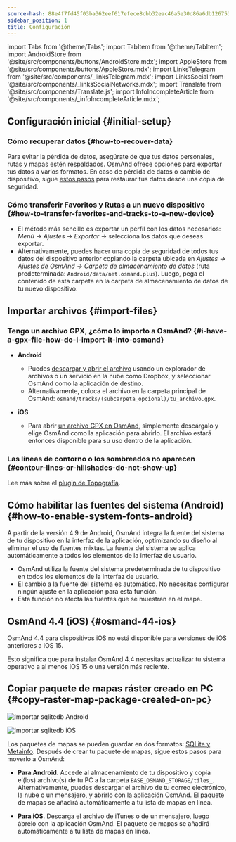```yaml
---
source-hash: 88e4f7fd45f03ba362eef617efece8cbb32eac46a5e30d86a6db12675354fa56
sidebar_position: 1
title: Configuración
---
```

import Tabs from '@theme/Tabs';
import TabItem from '@theme/TabItem';
import AndroidStore from '@site/src/components/buttons/AndroidStore.mdx';
import AppleStore from '@site/src/components/buttons/AppleStore.mdx';
import LinksTelegram from '@site/src/components/_linksTelegram.mdx';
import LinksSocial from '@site/src/components/_linksSocialNetworks.mdx';
import Translate from '@site/src/components/Translate.js';
import InfoIncompleteArticle from '@site/src/components/_infoIncompleteArticle.mdx';

## Configuración inicial {#initial-setup}

### Cómo recuperar datos {#how-to-recover-data}

Para evitar la pérdida de datos, asegúrate de que tus datos personales, rutas y mapas estén respaldados. OsmAnd ofrece opciones para exportar tus datos a varios formatos. En caso de pérdida de datos o cambio de dispositivo, sigue [estos pasos](https://osmand.net/docs/user/personal/import-export/#preventing-data-loss) para restaurar tus datos desde una copia de seguridad.

### Cómo transferir Favoritos y Rutas a un nuevo dispositivo {#how-to-transfer-favorites-and-tracks-to-a-new-device}

- El método más sencillo es exportar un perfil con los datos necesarios: *Menú → Ajustes → Exportar →* selecciona los datos que deseas exportar.
- Alternativamente, puedes hacer una copia de seguridad de todos tus datos del dispositivo anterior copiando la carpeta ubicada en *Ajustes → Ajustes de OsmAnd → Carpeta de almacenamiento de datos* (ruta predeterminada: `Android/data/net.osmand.plus`). Luego, pega el contenido de esta carpeta en la carpeta de almacenamiento de datos de tu nuevo dispositivo.

## Importar archivos {#import-files}

### Tengo un archivo GPX, ¿cómo lo importo a OsmAnd? {#i-have-a-gpx-file-how-do-i-import-it-into-osmand}

- **Android**
    - Puedes [descargar y abrir el archivo](../navigation/setup/gpx-navigation.md) usando un explorador de archivos o un servicio en la nube como Dropbox, y seleccionar OsmAnd como la aplicación de destino.
    - Alternativamente, coloca el archivo en la carpeta principal de OsmAnd: `osmand/tracks/(subcarpeta_opcional)/tu_archivo.gpx`.

- **iOS**
    - Para abrir [un archivo GPX en OsmAnd](../navigation/setup/gpx-navigation.md), simplemente descárgalo y elige OsmAnd como la aplicación para abrirlo. El archivo estará entonces disponible para su uso dentro de la aplicación.

### Las líneas de contorno o los sombreados no aparecen {#contour-lines-or-hillshades-do-not-show-up}

Lee más sobre el [plugin de Topografía](../plugins/topography.md).

## Cómo habilitar las fuentes del sistema (Android) {#how-to-enable-system-fonts-android}

A partir de la versión 4.9 de Android, OsmAnd integra la fuente del sistema de tu dispositivo en la interfaz de la aplicación, optimizando su diseño al eliminar el uso de fuentes mixtas. La fuente del sistema se aplica automáticamente a todos los elementos de la interfaz de usuario.

- OsmAnd utiliza la fuente del sistema predeterminada de tu dispositivo en todos los elementos de la interfaz de usuario.
- El cambio a la fuente del sistema es automático. No necesitas configurar ningún ajuste en la aplicación para esta función.
- Esta función no afecta las fuentes que se muestran en el mapa.

## OsmAnd 4.4 (iOS) {#osmand-44-ios}

OsmAnd 4.4 para dispositivos iOS no está disponible para versiones de iOS anteriores a iOS 15.

Esto significa que para instalar OsmAnd 4.4 necesitas actualizar tu sistema operativo a al menos iOS 15 o una versión más reciente.

<!--
## Almacenamiento en una tarjeta SD (Android) {#storage-on-an-sd-card-android}

:::note
Cuando *activas una unidad USB para compartir archivos* con un ordenador o desconectas la tarjeta SD a través de la configuración del sistema, la unidad externa se desconecta del dispositivo y todas las aplicaciones que se ejecutan en la unidad externa se **terminan inmediatamente**. Puedes [leer más aquí](https://developer.android.com/guide/topics/data/install-location).
:::

### Para mover la carpeta principal de OsmAnd (mapas) a una tarjeta SD externa: {#to-move-the-osmand-home-maps-folder-to-an-external-sd-card}

-   Ve a *Ajustes (en la pantalla de inicio) → Ajustes de OsmAnd → Carpeta de almacenamiento de datos*
-   Cambia el valor a una ruta que apunte a la tarjeta SD externa, en muchos
    sistemas Android puede contener `/storage/extSdCard` o similar.
    Ten en cuenta que algunas versiones de Android limitan estrictamente tu elección
    de qué ruta será accesible para escritura para las aplicaciones.
-   Luego se te preguntará si el contenido de la carpeta de datos de OsmAnd debe moverse de
    la memoria interna a la tarjeta SD externa.
    También puedes realizar esto manualmente usando una aplicación de administrador de archivos incorporada en el dispositivo o
    conectando el dispositivo a un ordenador como almacenamiento externo y realizando el movimiento desde allí.


### ¿Cómo uso mi tarjeta SD con OsmAnd en Android 4.4+ y 5? {#how-do-i-use-my-sd-card-with-osmand-under-android-44-and-5}

Si actualizas tu Android a la versión 4.4.x, experimentarás un problema
conocido de Android con el permiso `WRITE_EXTERNAL_STORAGE`: Android ha
cambiado las reglas de modo que a partir de ahora ninguna aplicación puede escribir en la
tarjeta SD externa en ningún lugar fuera de su nueva carpeta estándar
`Android/data/[PACKAGE-NAME]`. Si OsmAnd se instaló antes de actualizar
tu dispositivo a Android 4.4.x, seguirá funcionando (solo lectura) con
la antigua carpeta osmand no estándar, pero no podrá actualizar ningún mapa
y otros archivos allí.

Soluciones:

-   Mueve la carpeta de datos de OsmAnd osmand al almacenamiento interno. \
     **Desventaja:** El almacenamiento interno puede ser bastante pequeño.
-   Mueve la carpeta de datos de OsmAnd osmand a su carpeta SD estándar, \
    para OsmAnd+ : `(extSdCard)/Android/data/net.osmand.plus/files` \
    para OsmAnd : `(extSdCard)/Android/data/net.osmand/files` \
     **Precaución:** ¡Cada vez que desinstales OsmAnd ahora, todos tus datos serán
    borrados también! (A menos que desmontes tu tarjeta SD, o renombres la
    carpeta net.osmand(.plus) antes de la desinstalación).

Si deseas realizar manualmente las copias/movimientos necesarios, utiliza un
PC para realizar esta acción en la tarjeta SD, o en el propio dispositivo utiliza
la herramienta de administrador de archivos **que venía preinstalada con tu Android**
(solo estos métodos tendrán el permiso de escritura necesario). Todas las operaciones de copia
también se pueden invocar en el propio OsmAnd a través de `Menú/Ajustes/General/Carpeta de
almacenamiento de datos`, pero las operaciones de copia pueden tardar mucho tiempo o resultar en
errores (por ejemplo, si la tarjeta SD está demasiado llena).
-->

## Copiar paquete de mapas ráster creado en PC {#copy-raster-map-package-created-on-pc}

<Tabs groupId="operating-systems">

<TabItem value="android" label="Android">

![Importar sqlitedb Android](@site/static/img/plugins/online-maps/import-sqlitedb-android.png)

</TabItem>

<TabItem value="ios" label="iOS">

![Importar sqlitedb iOS](@site/static/img/plugins/online-maps/import-sqlitedb-ios.png)

</TabItem>

</Tabs>

Los paquetes de mapas se pueden guardar en dos formatos: [SQLite y Metainfo](https://osmand.net/docs/user/map/raster-maps). Después de crear tu paquete de mapas, sigue estos pasos para moverlo a OsmAnd:

- **Para Android**. Accede al almacenamiento de tu dispositivo y copia el(los) archivo(s) de tu PC a la carpeta `BASE_OSMAND_STORAGE/tiles_`. Alternativamente, puedes descargar el archivo de tu correo electrónico, la nube o un mensajero, y abrirlo con la aplicación OsmAnd. El paquete de mapas se añadirá automáticamente a tu lista de mapas en línea.

- **Para iOS**. Descarga el archivo de iTunes o de un mensajero, luego ábrelo con la aplicación OsmAnd. El paquete de mapas se añadirá automáticamente a tu lista de mapas en línea.